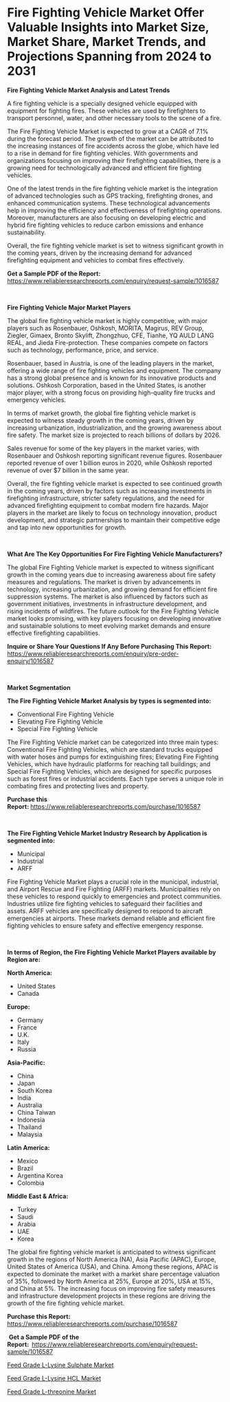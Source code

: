 <p><h1>Fire Fighting Vehicle Market Offer Valuable Insights into Market Size, Market Share, Market Trends, and Projections Spanning from 2024 to 2031</h1></p><p><strong>Fire Fighting Vehicle Market Analysis and Latest Trends</strong></p>
<p><p>A fire fighting vehicle is a specially designed vehicle equipped with equipment for fighting fires. These vehicles are used by firefighters to transport personnel, water, and other necessary tools to the scene of a fire.</p><p>The Fire Fighting Vehicle Market is expected to grow at a CAGR of 7.1% during the forecast period. The growth of the market can be attributed to the increasing instances of fire accidents across the globe, which have led to a rise in demand for fire fighting vehicles. With governments and organizations focusing on improving their firefighting capabilities, there is a growing need for technologically advanced and efficient fire fighting vehicles.</p><p>One of the latest trends in the fire fighting vehicle market is the integration of advanced technologies such as GPS tracking, firefighting drones, and enhanced communication systems. These technological advancements help in improving the efficiency and effectiveness of firefighting operations. Moreover, manufacturers are also focusing on developing electric and hybrid fire fighting vehicles to reduce carbon emissions and enhance sustainability.</p><p>Overall, the fire fighting vehicle market is set to witness significant growth in the coming years, driven by the increasing demand for advanced firefighting equipment and vehicles to combat fires effectively.</p></p>
<p><strong>Get a Sample PDF of the Report:&nbsp;</strong> <a href="https://www.reliableresearchreports.com/enquiry/request-sample/1016587">https://www.reliableresearchreports.com/enquiry/request-sample/1016587</a></p>
<p>&nbsp;</p>
<p><strong>Fire Fighting Vehicle Major Market Players</strong></p>
<p><p>The global fire fighting vehicle market is highly competitive, with major players such as Rosenbauer, Oshkosh, MORITA, Magirus, REV Group, Ziegler, Gimaex, Bronto Skylift, Zhongzhuo, CFE, Tianhe, YQ AULD LANG REAL, and Jieda Fire-protection. These companies compete on factors such as technology, performance, price, and service.</p><p>Rosenbauer, based in Austria, is one of the leading players in the market, offering a wide range of fire fighting vehicles and equipment. The company has a strong global presence and is known for its innovative products and solutions. Oshkosh Corporation, based in the United States, is another major player, with a strong focus on providing high-quality fire trucks and emergency vehicles.</p><p>In terms of market growth, the global fire fighting vehicle market is expected to witness steady growth in the coming years, driven by increasing urbanization, industrialization, and the growing awareness about fire safety. The market size is projected to reach billions of dollars by 2026.</p><p>Sales revenue for some of the key players in the market varies, with Rosenbauer and Oshkosh reporting significant revenue figures. Rosenbauer reported revenue of over 1 billion euros in 2020, while Oshkosh reported revenue of over $7 billion in the same year.</p><p>Overall, the fire fighting vehicle market is expected to see continued growth in the coming years, driven by factors such as increasing investments in firefighting infrastructure, stricter safety regulations, and the need for advanced firefighting equipment to combat modern fire hazards. Major players in the market are likely to focus on technology innovation, product development, and strategic partnerships to maintain their competitive edge and tap into new opportunities for growth.</p></p>
<p>&nbsp;</p>
<p><strong>What Are The Key Opportunities For Fire Fighting Vehicle Manufacturers?</strong></p>
<p><p>The global Fire Fighting Vehicle market is expected to witness significant growth in the coming years due to increasing awareness about fire safety measures and regulations. The market is driven by advancements in technology, increasing urbanization, and growing demand for efficient fire suppression systems. The market is also influenced by factors such as government initiatives, investments in infrastructure development, and rising incidents of wildfires. The future outlook for the Fire Fighting Vehicle market looks promising, with key players focusing on developing innovative and sustainable solutions to meet evolving market demands and ensure effective firefighting capabilities.</p></p>
<p><strong>Inquire or Share Your Questions If Any Before Purchasing This Report:</strong> <a href="https://www.reliableresearchreports.com/enquiry/pre-order-enquiry/1016587">https://www.reliableresearchreports.com/enquiry/pre-order-enquiry/1016587</a></p>
<p>&nbsp;</p>
<p><strong>Market Segmentation</strong></p>
<p><strong>The Fire Fighting Vehicle Market Analysis by types is segmented into:</strong></p>
<p><ul><li>Conventional Fire Fighting Vehicle</li><li>Elevating Fire Fighting Vehicle</li><li>Special Fire Fighting Vehicle</li></ul></p>
<p><p>The Fire Fighting Vehicle market can be categorized into three main types: Conventional Fire Fighting Vehicles, which are standard trucks equipped with water hoses and pumps for extinguishing fires; Elevating Fire Fighting Vehicles, which have hydraulic platforms for reaching tall buildings; and Special Fire Fighting Vehicles, which are designed for specific purposes such as forest fires or industrial accidents. Each type serves a unique role in combating fires and protecting lives and property.</p></p>
<p><strong>Purchase this Report:&nbsp;</strong><a href="https://www.reliableresearchreports.com/purchase/1016587">https://www.reliableresearchreports.com/purchase/1016587</a></p>
<p>&nbsp;</p>
<p><strong>The Fire Fighting Vehicle Market Industry Research by Application is segmented into:</strong></p>
<p><ul><li>Municipal</li><li>Industrial</li><li>ARFF</li></ul></p>
<p><p>Fire Fighting Vehicle Market plays a crucial role in the municipal, industrial, and Airport Rescue and Fire Fighting (ARFF) markets. Municipalities rely on these vehicles to respond quickly to emergencies and protect communities. Industries utilize fire fighting vehicles to safeguard their facilities and assets. ARFF vehicles are specifically designed to respond to aircraft emergencies at airports. These markets demand reliable and efficient fire fighting vehicles to ensure safety and effective emergency response.</p></p>
<p>&nbsp;</p>
<p><strong>In terms of Region, the Fire Fighting Vehicle Market Players available by Region are:</strong></p>
<p>
    <p> <strong> North America: </strong>
        <ul>
            <li>United States</li>
            <li>Canada</li>
        </ul>
        </p> 
    <p> <strong> Europe: </strong>
        <ul>
            <li>Germany</li>
            <li>France</li>
            <li>U.K.</li>
            <li>Italy</li>
            <li>Russia</li>
        </ul>
        </p> 
    <p> <strong> Asia-Pacific: </strong>
        <ul>
            <li>China</li>
            <li>Japan</li>
            <li>South Korea</li>
            <li>India</li>
            <li>Australia</li>
            <li>China Taiwan</li>
            <li>Indonesia</li>
            <li>Thailand</li>
            <li>Malaysia</li>
        </ul>
        </p> 
    <p> <strong> Latin America: </strong>
        <ul>
            <li>Mexico</li>
            <li>Brazil</li>
            <li>Argentina Korea</li>
            <li>Colombia</li>
        </ul>
        </p> 
    <p> <strong> Middle East & Africa: </strong>
        <ul>
            <li>Turkey</li>
            <li>Saudi</li>
            <li>Arabia</li>
            <li>UAE</li>
            <li>Korea</li>
        </ul>
    </p>
    </p>
<p><p>The global fire fighting vehicle market is anticipated to witness significant growth in the regions of North America (NA), Asia Pacific (APAC), Europe, United States of America (USA), and China. Among these regions, APAC is expected to dominate the market with a market share percentage valuation of 35%, followed by North America at 25%, Europe at 20%, USA at 15%, and China at 5%. The increasing focus on improving fire safety measures and infrastructure development projects in these regions are driving the growth of the fire fighting vehicle market.</p></p>
<p><strong>Purchase this Report: </strong><a href="https://www.reliableresearchreports.com/purchase/1016587">https://www.reliableresearchreports.com/purchase/1016587</a></p>
<p>&nbsp;<strong>Get a Sample PDF of the Report:&nbsp;&nbsp;</strong><a href="https://www.reliableresearchreports.com/enquiry/request-sample/1016587">https://www.reliableresearchreports.com/enquiry/request-sample/1016587</a></p>
<p><strong></strong></p>
<p><p><a href="https://view.publitas.com/reportprime-1/feed-grade-l-lysine-sulphate-market-growth-market-trends-covid-19-impact-and-forecasts-for-period-from-2023-2030/">Feed Grade L-Lysine Sulphate Market</a></p><p><a href="https://view.publitas.com/reportprime-1/feed-grade-l-lysine-hcl-market-research-report-provides-thorough-industry-overview-which-offers-an-in-depth-analysis-of-product-trends-and-new-market-divisions/">Feed Grade L-Lysine HCL Market</a></p><p><a href="https://view.publitas.com/reportprime-1/feed-grade-l-threonine-market-growth-market-trends-covid-19-impact-and-forecasts-for-period-from-2023-2030/">Feed Grade L-threonine Market</a></p></p>